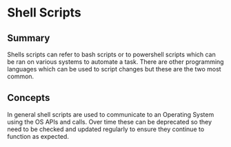 # Shell Scripts

## Summary

Shells scripts can refer to bash scripts or to powershell scripts which can be ran on various systems to automate a task. There are other programming languages which can be used to script changes but these are the two most common.

## Concepts

In general shell scripts are used to communicate to an Operating System using the OS APIs and calls. Over time these can be deprecated so they need to be checked and updated regularly to ensure they continue to function as expected.